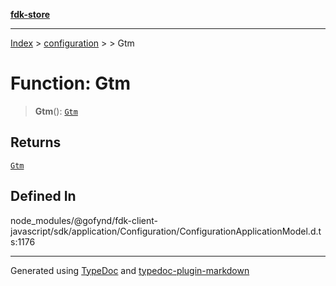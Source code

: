 [**fdk-store**](../../../README.md)
***

[Index](../../../API.md) > [configuration](../../README.md) > [<internal>](../README.md) > Gtm

# Function: Gtm

> **Gtm**(): [`Gtm`](../type-aliases/type-alias.Gtm.md)

## Returns

[`Gtm`](../type-aliases/type-alias.Gtm.md)

## Defined In

node\_modules/@gofynd/fdk-client-javascript/sdk/application/Configuration/ConfigurationApplicationModel.d.ts:1176

***
Generated using [TypeDoc](https://typedoc.org/) and [typedoc-plugin-markdown](https://www.npmjs.com/package/typedoc-plugin-markdown)
